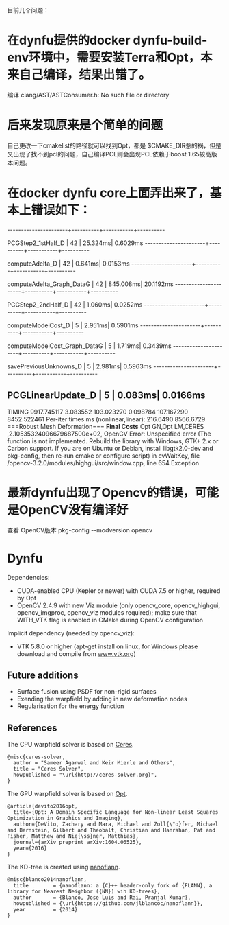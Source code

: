 目前几个问题： 



# 在dynfu提供的docker dynfu-build-env环境中，需要安装Terra和Opt，本来自己编译，结果出错了。
编译 clang/AST/ASTConsumer.h: No such file or directory

# 后来发现原来是个简单的问题
自己更改一下cmakelist的路径就可以找到Opt，都是 $CMAKE_DIR惹的祸，但是又出现了找不到pcl的问题，自己编译PCL则会出现PCL依赖于boost 1.65较高版本问题。

# 在docker dynfu core上面弄出来了，基本上错误如下： 
----------------------+----------+-----------+----------
 
 PCGStep2_1stHalf_D   |     42   |   25.324ms|  0.6029ms
----------------------+----------+-----------+----------

computeAdelta_D      |     42   |    0.641ms|  0.0153ms
----------------------+----------+-----------+----------
 
 computeAdelta_Graph_DataG |     42   |  845.008ms| 20.1192ms
----------------------+----------+-----------+----------

PCGStep2_2ndHalf_D   |     42   |    1.060ms|  0.0252ms
----------------------+----------+-----------+----------

computeModelCost_D   |      5   |    2.951ms|  0.5901ms
----------------------+----------+-----------+----------

computeModelCost_Graph_DataG |      5   |    1.719ms|  0.3439ms
----------------------+----------+-----------+----------

savePreviousUnknowns_D |      5   |    2.981ms|  0.5963ms
----------------------+----------+-----------+----------

PCGLinearUpdate_D    |      5   |    0.083ms|  0.0166ms
-------------------------------------------------------- 


TIMING 9917.745117 3.083552 103.023270 0.098784 107.167290 8452.522461
Per-iter times ms (nonlinear,linear): 216.6490  8566.6729
===Robust Mesh Deformation===
**Final Costs**
Opt GN,Opt LM,CERES
,2.10535324096679687500e+02,
OpenCV Error: Unspecified error (The function is not implemented. Rebuild the library with Windows, GTK+ 2.x or Carbon support. If you are on Ubuntu or Debian, install libgtk2.0-dev and pkg-config, then re-run cmake or configure script) in cvWaitKey, file /opencv-3.2.0/modules/highgui/src/window.cpp, line 654
Exception
# 最新dynfu出现了Opencv的错误，可能是OpenCV没有编译好 
查看 OpenCV版本  pkg-config --modversion opencv 



Dynfu
============
Dependencies:
* CUDA-enabled CPU (Kepler or newer) with CUDA 7.5 or higher, required by Opt
* OpenCV 2.4.9 with new Viz module (only opencv_core, opencv_highgui, opencv_imgproc, opencv_viz modules required); make sure that WITH_VTK flag is enabled in CMake during OpenCV configuration

Implicit dependency (needed by opencv_viz):
* VTK 5.8.0 or higher (apt-get install on linux, for Windows please download and compile from www.vtk.org)

## Future additions
* Surface fusion using PSDF for non-rigid surfaces
* Exending the warpfield by adding in new deformation nodes
* Regularisation for the energy function

## References
The CPU warpfield solver is based on [Ceres](https://github.com/ceres-solver/ceres-solver).
```
@misc{ceres-solver,
  author = "Sameer Agarwal and Keir Mierle and Others",
  title = "Ceres Solver",
  howpublished = "\url{http://ceres-solver.org}",
}
```
The GPU warpfield solver is based on [Opt](http://optlang.org).
```
@article{devito2016opt,
  title={Opt: A Domain Specific Language for Non-linear Least Squares Optimization in Graphics and Imaging},
  author={DeVito, Zachary and Mara, Michael and Zoll{\"o}fer, Michael and Bernstein, Gilbert and Theobalt, Christian and Hanrahan, Pat and Fisher, Matthew and Nie{\ss}ner, Matthias},
  journal={arXiv preprint arXiv:1604.06525},
  year={2016}
}
```
The KD-tree is created using [nanoflann](https://github.com/jlblancoc/nanoflann).
```
@misc{blanco2014nanoflann,
  title        = {nanoflann: a {C}++ header-only fork of {FLANN}, a library for Nearest Neighbor ({NN}) wih KD-trees},
  author       = {Blanco, Jose Luis and Rai, Pranjal Kumar},
  howpublished = {\url{https://github.com/jlblancoc/nanoflann}},
  year         = {2014}
}
```
